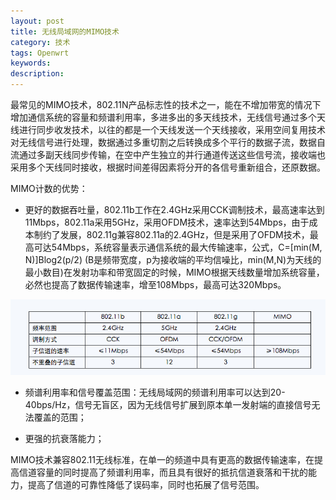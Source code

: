 ```yaml
---
layout: post
title: 无线局域网的MIMO技术
category: 技术
tags: Openwrt
keywords:
description:
---
```


最常见的MIMO技术，802.11N产品标志性的技术之一，能在不增加带宽的情况下增加通信系统的容量和频谱利用率，多进多出的多天线技术，无线信号通过多个天线进行同步收发技术，以往的都是一个天线发送一个天线接收，采用空间复用技术对无线信号进行处理，数据通过多重切割之后转换成多个平行的数据子流，数据自流通过多副天线同步传输，在空中产生独立的并行通道传送这些信号流，接收端也采用多个天线同时接收，根据时间差得因素将分开的各信号重新组合，还原数据。

MIMO计数的优势：

* 更好的数据吞吐量，802.11b工作在2.4GHz采用CCK调制技术，最高速率达到11Mbps，802.11a采用5GHz，采用OFDM技术，速率达到54Mbps，由于成本制约了发展，802.11g兼容802.11a的2.4GHz，但是采用了OFDM技术，最高可达54Mbps，系统容量表示通信系统的最大传输速率，公式，C=[min(M, N)]Blog2(p/2) (B是频带宽度，p为接收端的平均信噪比，min(M,N)为天线的最小数目)在发射功率和带宽固定的时候，MIMO根据天线数量增加系统容量，必然也提高了数据传输速率，增至108Mbps，最高可达320Mbps。

![](/image/mimoa.png)

* 频谱利用率和信号覆盖范围：无线局域网的频谱利用率可以达到20-40bps/Hz，信号无盲区，因为无线信号扩展到原本单一发射端的直接信号无法覆盖的范围；

* 更强的抗衰落能力；

MIMO技术兼容802.11无线标准，在单一的频道中具有更高的数据传输速率，在提高信道容量的同时提高了频谱利用率，而且具有很好的抵抗信道衰落和干扰的能力，提高了信道的可靠性降低了误码率，同时也拓展了信号范围。
